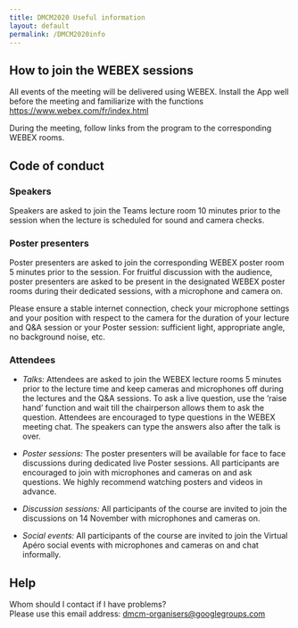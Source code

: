 ```yaml
---
title: DMCM2020 Useful information
layout: default
permalink: /DMCM2020info
---
```


## How to join the WEBEX sessions
All events of the meeting will be delivered using WEBEX. 
Install the App well before the meeting and familiarize with the functions
https://www.webex.com/fr/index.html

During the meeting, follow links from the program to the corresponding WEBEX rooms.

## Code of conduct
### Speakers
Speakers are asked to join the Teams lecture room 10 minutes prior to the session when the lecture is scheduled for sound and camera checks. 

### Poster presenters
Poster presenters are asked to join the corresponding WEBEX poster room 5 minutes prior to the session. For fruitful discussion with the audience, poster presenters are asked to be present in the designated WEBEX poster rooms during their dedicated sessions, with a microphone and camera on. 

Please ensure a stable internet connection, check your microphone settings and your position with respect to the camera for the duration of your lecture and Q&A session or your Poster session: sufficient light, appropriate angle, no background noise, etc.

### Attendees
- *Talks:* Attendees are asked to join the WEBEX lecture rooms 5 minutes prior to the lecture time and keep cameras and microphones off during the lectures and the Q&A sessions. To ask a live question, use the ‘raise hand’ function and wait till the chairperson allows them to ask the question. Attendees are encouraged to type questions in the WEBEX meeting chat. The speakers can type the answers also after the talk is over.

- *Poster sessions:* The poster presenters will be available for face to face discussions during dedicated live Poster sessions. All participants are encouraged to join with microphones and cameras on and ask questions. We highly recommend watching posters and videos in advance.

- *Discussion sessions:* All participants of the course are invited to join the discussions on 14 November with microphones and cameras on.

- *Social events:* All participants of the course are invited to join the Virtual Apéro social events with microphones and cameras on and chat informally.

## Help
Whom should I contact if I have problems?  
Please use this email address: dmcm-organisers@googlegroups.com
